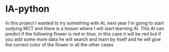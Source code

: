 # IA-python
In this project I wanted to try something with AI, next year I'm going to start sudying MCT and there is a lesson where I will start learning AI.
This AI can predict if the following flower is red or blue, in this case it will be red but if you add some more data he will search and learn by itself and he will give the correct color of the flower in all the other cases
